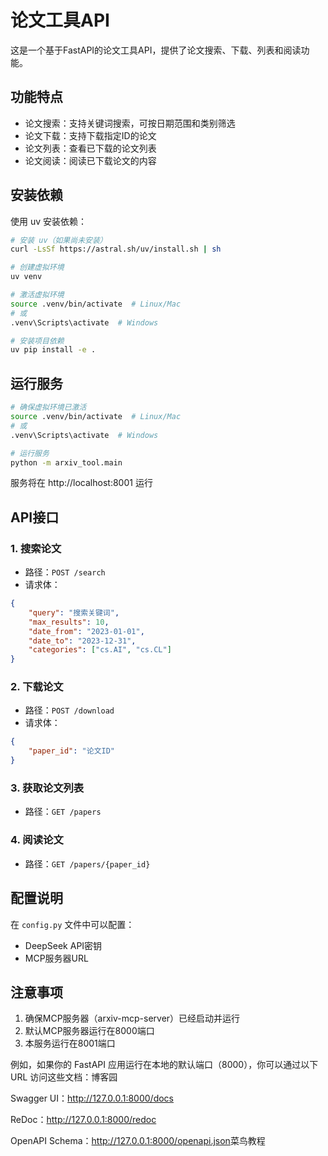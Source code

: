 # 论文工具API

这是一个基于FastAPI的论文工具API，提供了论文搜索、下载、列表和阅读功能。

## 功能特点

- 论文搜索：支持关键词搜索，可按日期范围和类别筛选
- 论文下载：支持下载指定ID的论文
- 论文列表：查看已下载的论文列表
- 论文阅读：阅读已下载论文的内容

## 安装依赖

使用 uv 安装依赖：

```bash
# 安装 uv（如果尚未安装）
curl -LsSf https://astral.sh/uv/install.sh | sh

# 创建虚拟环境
uv venv

# 激活虚拟环境
source .venv/bin/activate  # Linux/Mac
# 或
.venv\Scripts\activate  # Windows

# 安装项目依赖
uv pip install -e .
```

## 运行服务

```bash
# 确保虚拟环境已激活
source .venv/bin/activate  # Linux/Mac
# 或
.venv\Scripts\activate  # Windows

# 运行服务
python -m arxiv_tool.main
```

服务将在 http://localhost:8001 运行

## API接口

### 1. 搜索论文
- 路径：`POST /search`
- 请求体：
```json
{
    "query": "搜索关键词",
    "max_results": 10,
    "date_from": "2023-01-01",
    "date_to": "2023-12-31",
    "categories": ["cs.AI", "cs.CL"]
}
```

### 2. 下载论文
- 路径：`POST /download`
- 请求体：
```json
{
    "paper_id": "论文ID"
}
```

### 3. 获取论文列表
- 路径：`GET /papers`

### 4. 阅读论文
- 路径：`GET /papers/{paper_id}`

## 配置说明

在 `config.py` 文件中可以配置：
- DeepSeek API密钥
- MCP服务器URL

## 注意事项

1. 确保MCP服务器（arxiv-mcp-server）已经启动并运行
2. 默认MCP服务器运行在8000端口
3. 本服务运行在8001端口 

例如，如果你的 FastAPI 应用运行在本地的默认端口（8000），你可以通过以下 URL 访问这些文档：​
博客园

Swagger UI：​http://127.0.0.1:8000/docs

ReDoc：​http://127.0.0.1:8000/redoc

OpenAPI Schema：​http://127.0.0.1:8000/openapi.json​
菜鸟教程